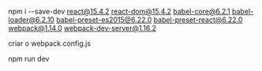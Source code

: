 npm i --save-dev react@15.4.2 react-dom@15.4.2 babel-core@6.2.1 babel-loader@6.2.10 babel-preset-es2015@6.22.0 babel-preset-react@6.22.0 webpack@1.14.0 webpack-dev-server@1.16.2

criar o webpack.config.js

npm run dev